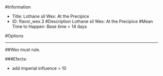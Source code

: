 #Information
 - Title: Lothane síl Wex: At the Precipice
 - ID: flavor_wex.3
#Description
Lothane síl Wex: At the Precipice
#Mean Time to Happen:
Base time = 14 days

#Options

___
##Wex must rule.

###Efects:<ul><li>add imperial influence = 10</li></ul>
